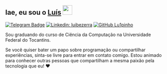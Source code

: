 ## Iae, eu sou o [Luís](https://https://github.com/lu1pinho) <img src="https://emojis.slackmojis.com/emojis/images/1699659569/74744/huh.gif?1699659569" width="30"/> 

<!--[![Twitter: ](https://img.shields.io/twitter/follow/?style=social)](https://twitter.com/) -->
[![Telegram Badge](https://img.shields.io/badge/-@lu1pinho-0088CC?style=flat&logo=Telegram&logoColor=white)](https://t.me/lu1pinho "Fale comigo pelo telegram :3")
[![Linkedin: luibezerra](https://img.shields.io/badge/-luibezerra-blue?style=flat-square&logo=Linkedin&logoColor=white&link=https://www.linkedin.com/in/luibezerra/)](https://www.linkedin.com/in/luibezerra/)
[![GitHub Lu1pinho](https://img.shields.io/github/followers/lu1pinho?label=follow&style=social)](https://github.com/lu1pinho)

Sou graduando do curso de Ciência da Computação na Universidade Federal do Tocantins. 
  
Se você quiser bater um papo sobre programação ou compartilhar experiências, sinta-se livre para entrar em contato comigo. Estou animado para conhecer outras pessoas que compartilham a mesma paixão pela tecnologia que eu! ❤️
